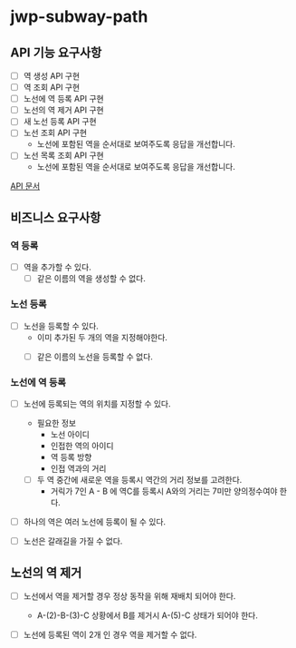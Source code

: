 # jwp-subway-path

## API 기능 요구사항

- [ ] 역 생성 API 구현
- [ ] 역 조회 API 구현
- [ ] 노선에 역 등록 API 구현
- [ ] 노선의 역 제거 API 구현
- [ ] 새 노선 등록 API 구현
- [ ] 노선 조회 API 구현
  - 노선에 포함된 역을 순서대로 보여주도록 응답을 개선합니다.
- [ ] 노선 목록 조회 API 구현
  - 노선에 포함된 역을 순서대로 보여주도록 응답을 개선합니다.


[API 문서](apidocs/APIdocs.md)

## 비즈니스 요구사항

### 역 등록
- [ ] 역을 추가할 수 있다.
  - [ ] 같은 이름의 역을 생성할 수 없다.

### 노선 등록
- [ ] 노선을 등록할 수 있다.
  - 이미 추가된 두 개의 역을 지정해야한다.
  - [ ] 같은 이름의 노선을 등록할 수 없다.


### 노선에 역 등록
- [ ] 노선에 등록되는 역의 위치를 지정할 수 있다.
  - 필요한 정보
    - 노선 아이디  
    - 인접한 역의 아이디
    - 역 등록 방향
    - 인접 역과의 거리
  - [ ] 두 역 중간에 새로운 역을 등록시 역간의 거리 정보를 고려한다.
    - 거릭가 7인 A - B 에 역C를 등록시 A와의 거리는 7미만 양의정수여야 한다.  

- [ ] 하나의 역은 여러 노선에 등록이 될 수 있다.

- [ ] 노선은 갈래길을 가질 수 없다.


## 노선의 역 제거
- [ ] 노선에서 역을 제거할 경우 정상 동작을 위해 재배치 되어야 한다.
  - A-(2)-B-(3)-C 상황에서 B를 제거시 A-(5)-C 상태가 되어야 한다.

- [ ] 노선에 등록된 역이 2개 인 경우 역을 제거할 수 없다.
